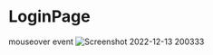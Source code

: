 # LoginPage
mouseover event
![Screenshot 2022-12-13 200333](https://user-images.githubusercontent.com/106860465/207361288-903cc227-fe05-4e2c-8d78-9ad1094d4ef4.png)
